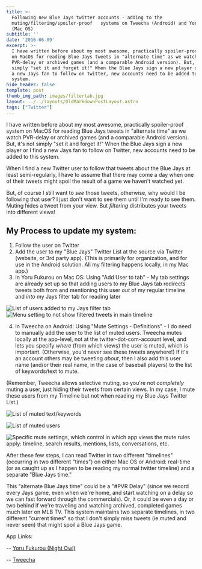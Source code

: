 ```yaml
---
title: >-
  Following new Blue Jays twitter accounts - adding to the
  muting/filtering/spoiler-proof   systems on Tweecha (Android) and Yoru Fukurou
  (Mac OS)
subtitle: ''
date: '2016-06-09'
excerpt: >-
  I have written before about my most awesome, practically spoiler-proof system
  on MacOS for reading Blue Jays tweets in "alternate time" as we watch
  PVR-delay or archived games (and a comparable Android version). But, it's not
  simply "set it and forget it!" When the Blue Jays sign a new player or I find
  a new Jays fan to follow on Twitter, new accounts need to be added to this
  system.
hide_header: false
template: post
thumb_img_path: images/filtertab.jpg
layout: ../../layouts/OldMarkdownPostLayout.astro
tags: ["Twitter"]
---
```

I have written before about my most awesome, practically spoiler-proof system on MacOS for reading Blue Jays tweets in "alternate time" as we watch PVR-delay or archived games (and a comparable Android version). But, it's not simply "set it and forget it!" When the Blue Jays sign a new player or I find a new Jays fan to follow on Twitter, new accounts need to be added to this system.

When I find a new Twitter user to follow that tweets about the Blue Jays at least semi-regularly, I have to assume that there may come a day when one of their tweets might spoil the result of a game we haven't watched yet.

But, of course I still want to *see* those tweets, otherwise, why would I be following that user? I just don't want to see them until I'm ready to see them. Muting hides a tweet from your view. But *filtering* distributes your tweets into different views!  

## My Process to update my system:


1. Follow the user on Twitter
2. Add the user to my "Blue Jays" Twitter List at the source via Twitter (website, or 3rd party app). (This is primarily for organization, and for use in the Android solution. All my filtering happens locally, in my Mac app.)
3. In Yoru Fukurou on Mac OS: Using "Add User to tab" - My tab settings are already set up so that adding users to my Blue Jays tab redirects tweets both from and mentioning this user *out* of my regular timeline and *into* my Jays filter tab for reading later

![List of users added to my Jays filter tab](https://lh3.googleusercontent.com/pw/AM-JKLUEnPnN4pqBE4a59jbeRyA6Vbr2DtK5Vkl9GFlLcpva83DP9u4CrzZPaOvv4r1fMZJ8CAwrxp8RiovmL-YYJo6kU5_Q3ktGbRMK-kDyxEXUx_1ufCDELMslJ89s5kUU8D9F3nIFs8YI66lPczhj7GyNMg=w1360-h313-no?.jpg)
![Menu setting to not show filtered tweets in main timeline](https://lh3.googleusercontent.com/pw/AM-JKLVRzNiJU2k21s6_bmX_S9TDpLVHF5K7H9GbMVuihMCEstJPbFsENViAVBCnnSi5BBcS-5QE4O8NIRjVpSxDfu3yBP2PR1f1Et1a_8dYeTo0Q1TahU05ozl4lR2FwT79ap8LVP5xtNxr6T_hZwTPOJsZUw=w1365-h512-no?.jpg)

4. In Tweecha on Android: Using "Mute Settings - Definitions" - I do need to manually add the user to the list of muted users. Tweecha mutes locally at the app-level, not at the twitter-dot-com-account level, and lets you specify *where* (from which views) the user is muted, which is important. (Otherwise, you'd never see these tweets anywhere!) If it's an account others may be tweeting *about*, then I also add this user name (and/or their real name, in the case of baseball players) to the list of keywords/text to mute.     


(Remember, Tweecha allows selective muting, so you're not *completely* muting a user, just hiding their tweets from certain views. In my case, I mute these users from my Timeline but not when reading my Blue Jays Twitter List.)

![List of muted text/keywords](https://lh3.googleusercontent.com/pw/AM-JKLVOLd6qJcyB02zhNbexwd4Z2u4y4ljEaIrvswy7jSsfTQXeGZQGksBtSIWuJ9uVXKRiofvvxIVhBbtrdm6KUi073UXqW5_LvbVdo14oDdzJ6dH9nMEQpsyGNeYTO81PHHDBAjbpgYVIr2LqczbAjatGxw=w250-no?.jpg)

![List of muted users](https://lh3.googleusercontent.com/pw/AM-JKLVIIJqetl7GWtgKDd9TW4PKsPSjPq2gBjIJPOaVMUQv7oJpraplJCv5grEddS5eASjb-cnl9h3vs7Js9Fk3Xqgyjz9ivgVNqKLIrlaU_5Q-KAgIV9UF9C1wrd2js4xP9lBpFAh7kBguvsLCyXUyxOU3IQ=w250-no?.jpg)

![Specific mute settings, which control in which app views the mute rules apply: timeline, search results, mentions, lists, conversations, etc.](https://lh3.googleusercontent.com/pw/AM-JKLWi9WPz9nnP4bU5-0U-fpQzxcEwqQz5-aPpeDoNE_PCNBK-ZlS6sKjzjTfpiSPfHCYWAyOjb8ccX8Whqfkzg5K0pcMlLoLFP7BwIr3BDZ5HLHwAHxN1KfcU-kgzmfN4hvmdBDXC4yj-5faglxe9l-cOcg=w250-no?.jpg)

After these few steps, I can read Twitter in two different "timelines" (occurring in two different "times") on either Mac OS or Android: real-time (or as caught up as I happen to be reading my normal twitter timeline) and a separate "Blue Jays time."

This "alternate Blue Jays time" could be a "#PVR Delay" (since we record every Jays game, even when we're home, and start watching on a delay so we can fast forward through the commercials). Or, it could be even a day or two behind if we're traveling and watching archived, completed games much later on MLB TV. This system maintains two separate timelines, in two different "current times" so that I don't simply miss tweets (ie muted and never seen) that might spoil a Blue Jays game.

App Links:

-- [Yoru Fukurou (Night Owl)](https://sites.google.com/site/yorufukurou/home-en)

-- [Tweecha](https://play.google.com/store/apps/details?id=net.sinproject.android.tweecha)